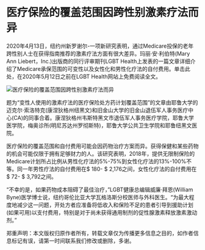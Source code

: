 # 医疗保险的覆盖范围因跨性别激素疗法而异

2020年4月13日，纽约州新罗谢尔-一项新研究表明，通过Medicare投保的老年跨性别人士在获得指南推荐的激素疗法方面有很大差异。玛丽·安·利伯特(Mary Ann Liebert，Inc.)出版商的同行评审期刊LGBT Health上发表的一篇文章详细介绍了Medicare承保范围的可变性以及女性化和男性化疗法的自付费用。单击此处，在2020年5月12日之前在LGBT Health网站上免费阅读全文。

![医疗保险的覆盖范围因跨性别激素疗法而异](http://www.bio1000.com/uploadfile/2020/0414/20200414033344998.jpg)

题为“变性人使用的激素疗法的医疗保险处方药计划覆盖范围”的文章由耶鲁大学的迈克尔·索洛特克(康涅狄格州纽黑文)和旧金山大学的旧金山退伍军人事务医疗中心(CA)的同事合着。康涅狄格州韦斯特黑文市退伍军人事务医疗学院，耶鲁大学医学院，梅奥诊所(明尼苏达州罗彻斯特)，耶鲁大学公共卫生学院和耶鲁纽黑文医院。

医疗保险的覆盖范围和自付费用可能会因药物治疗方案而异。获得保健和某些药物的机会可能仅限于拥有足够财力的人。该研究表明，2018年，提供无限制保险的Medicare计划所占比例从男性化疗法的5%-75%到女性化疗法的13%-100%不等。同一年男性疗法的自付费用在$ 180- $ 2,176之间，女性化疗法的自付费用在$ 72- $ 3,792之间。

“不幸的是，如果药物成本阻碍了最佳治疗，”LGBT健康总编辑威廉·拜恩(William Byne)医学博士说，纽约哥伦比亚大学瓦格洛斯分校医师与外科医生。“为最大程度地减少这一问题，开处方者应准备将低收入和保险不足的患者引导到援助计划(如果可用)以支付费用，特别是对于尚未获得通用制剂的促性腺激素释放激素激动剂。”

郑重声明：本文版权归原作者所有，转载文章仅为传播更多信息之目的，如作者信息标记有误，请第一时间联系我们修改或删除，多谢。